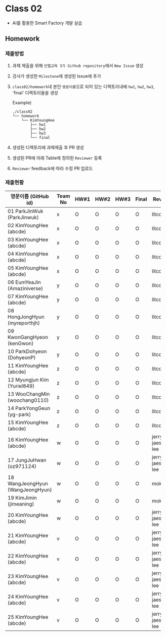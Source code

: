 # Class 02

* AI를 활용한 Smart Factory 개발 실습

## Homework

### 제출방법

1. 과제 제출을 위해 `인텔교육 3기 Github repository`에서 `New Issue` 생성

2. 강사가 생성한 `Milestone`에 생성된 Issue에 추가 

3. `class02/homework`내 본인 `영문이름`으로 되어 있는 디렉토리내에 `hw1`, `hw2`, `hw3`, 'final' 디렉토리들을 생성

    Example)
    ```
    ./class02
    └── homework
        └── KimYoungHee
            ├── hw1
            ├── hw2
            ├── hw3
            └── final
    ```

4. 생성된 디렉토리에 과제제출 후 PR 생성

5. 생성된 PR에 아래 Table에 정의된 `Reviewer` 등록

6. `Reviewer` feedback에 따라 수정 PR 업로드

### 제출현황

| 영문이름 (GitHub id)           | Team No | HW#1 | HW#2 | HW#3 | Final | Reviewer |
|-------------------------------|---------|------|------|------|-------|----------|
| 01 ParkJinWuk (ParkJinwuk) | x | O | O | O | O | litcoder |
| 02 KimYoungHee (abcde) | x | O | O | O | O | litcoder |
| 03 KimYoungHee (abcde) | x | O | O | O | O | litcoder |
| 04 KimYoungHee (abcde) | x | O | O | O | O | litcoder |
| 05 KimYoungHee (abcde) | x | O | O | O | O | litcoder |
| 06 EumYeaJin (Amaziniverse) | y | O | O | O | O | litcoder |
| 07 KimYoungHee (abcde) | y | O | O | O | O | litcoder |
| 08 HongJongHyun (myreporthjh) | y | O | O | O | O | litcoder |
| 09 KwonGangHyeon (kenGwon) | y | O | O | O | O | litcoder |
| 10 ParkDohyeon (DohyeonP) | y | O | O | O | O | litcoder |
| 11 KimYoungHee (abcde) | z | O | O | O | O | litcoder |
| 12 Myungjun Kim (Yuriel849) | z | O | O | O | O | litcoder |
| 13 WooChangMin (woochang0110) | z | O | O | O | O | litcoder |
| 14 ParkYongGeun (yg-park) | z | O | O | O | O | litcoder |
| 15 KimYoungHee (abcde) | z | O | O | O | O | litcoder |
| 16 KimYoungHee (abcde) | w | O | O | O | O | jerry-jaeseong-lee |
| 17 JungJuHwan (oz971124) | w | O | O | O | O | jerry-jaeseong-lee |
| 18 WangJeongHyun (WangJeongHyun) | w | O | O | O | O | mokiya |
| 19 KimJimin (jimeaning) | w | O | O | O | O | mokiya |
| 20 KimYoungHee (abcde) | w | O | O | O | O | jerry-jaeseong-lee |
| 21 KimYoungHee (abcde) | v | O | O | O | O | jerry-jaeseong-lee |
| 22 KimYoungHee (abcde) | v | O | O | O | O | jerry-jaeseong-lee |
| 23 KimYoungHee (abcde) | v | O | O | O | O | jerry-jaeseong-lee |
| 24 KimYoungHee (abcde) | v | O | O | O | O | jerry-jaeseong-lee |
| 25 KimYoungHee (abcde) | v | O | O | O | O | jerry-jaeseong-lee |

